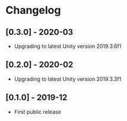 # Changelog


## [0.3.0] - 2020-03
- Upgrading to latest Unity version 2019.3.6f1

## [0.2.0] - 2020-02
- Upgrading to latest Unity version 2019.3.3f1

## [0.1.0] - 2019-12
- First public release
